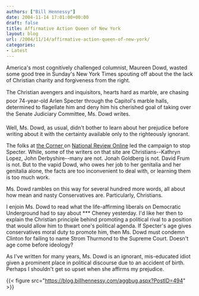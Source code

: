 ```yaml
---
authors: ["Bill Hennessy"]
date: 2004-11-14 17:01:00+00:00
draft: false
title: Affirmative Action Queen of New York
layout: blog
url: /2004/11/14/affirmative-action-queen-of-new-york/
categories:
- Latest
---
```


America's most cognitively challenged columnist, Maureen Dowd, wasted some good tree in Sunday's New York Times spouting off about the the lack of Christian charity and forgiveness from the right.

The Christian avengers and inquisitors, hearts hard as marble, are chasing poor 74-year-old Arlen Specter through the Capitol's marble halls, determined to flagellate him and deny him his cherished goal of taking over the Senate Judiciary Committee, Ms. Dowd writes.

Well, Ms. Dowd, as usual, didn't bother to learn about her prejudice before writing about it with the certainty available only to the righteously ignorant.

The folks at [the Corner ](https://www.nationalreview.com/thecorner/corner.asp)on [National Review Online](https://www.nationalreview.com/) led the campaign to stop Specter. While, some of the writers on that site are Christians--Kathryn Lopez, John Derbyshire--many are not. Jonah Goldberg is not. David Frum is not. But to the vapid Dowd, who owes her job to her genitalia and her genitalia alone, the facts are too inconvenient to deal with, or learning them is too much work.

Ms. Dowd rambles on this way for several hundred more words, all about how mean and nasty Conservatives are. Particularly, Christians.

I enjoin Ms. Dowd to read what the life-affirming liberals on Democratic Underground had to say about *** Cheney yesterday. I'd like her then to explain the Christian principle behind promoting a political rival to a position that would allow him to thwart one's political agenda. If Specter's age gives conservatives moral duty to promote him, then Ms. Dowd must condemn Clinton for failing to name Strom Thurmond to the Supreme Court. Doesn't age come before ideology?

As I've written for many years, Ms. Dowd is an ignorant, mis-educated idiot given a prominent place in political discourse due to an accident of birth. Perhaps I shouldn't get so upset when she affirms my prejudice.

{{< figure src="https://blog.billhennessy.com/aggbug.aspx?PostID=494" >}}

